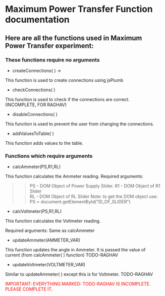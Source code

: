 # Maximum Power Transfer Function documentation

## Here are all the functions used in Maximum Power Transfer experiment:
### These functions require no arguments
- createConnections( ) ->

This function is used to create connections using jsPlumb

- checkConnections( ) 

This function is used to check if the connections are correct. (INCOMPLETE, FOR RAGHAV)

- disableConnections( ) 

This function is used to prevent the user from changing the connections.

- addValuesToTable( ) 

This function adds values to the table.

### Functions which require arguments

- calcAmmeter(PS,R1,RL) 

This function calculates the Ammeter reading.
Required arguments:
>> PS - DOM Object of Power Supply Slider.
    R1 - DOM Object of R1 Slider  
    RL - DOM Object of RL Slider
Note: to get the DOM object use:
PS = document.getElementById("ID_OF_SLIDER")

- calcVoltmeter(PS,R1,RL) 

This function calculates the Voltmeter reading.

Required arguments:
Same as calcAmmeter



- updateAmmeter(AMMETER_VAR) 

This function updates the angle in Ammeter. It is passed the value of current (from calcAmmeter( ) function)
TODO-RAGHAV

- updateVoltmeter(VOLTMETER_VAR) 

Similar to updateAmmeter( ) except this is for Voltmeter.
TODO-RAGHAV

<span style="color:red">IMPORTANT: EVERYTHING MARKED: TODO-RAGHAV IS INCOMPLETE. PLEASE COMPLETE IT</span>.